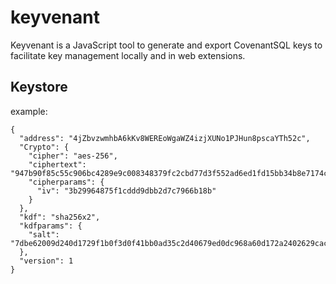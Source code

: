# keyvenant

Keyvenant is a JavaScript tool to generate and export CovenantSQL keys to facilitate key management locally and in web extensions.

## Keystore
example:
```
{
  "address": "4jZbvzwmhbA6kKv8WEREoWgaWZ4izjXUNo1PJHun8pscaYTh52c",
  "Crypto": {
    "cipher": "aes-256",
    "ciphertext": "947b90f85c55c906bc4289e9c008348379fc2cbd77d3f552ad6ed1fd15bb34b8e7174c5f65fdeab67f15b696470e62c1",
    "cipherparams": {
      "iv": "3b29964875f1cddd9dbb2d7c7966b18b"
    }
  },
  "kdf": "sha256x2",
  "kdfparams": {
    "salt": "7dbe62009d240d1729f1b0f3d0f41bb0ad35c2d40679ed0dc968a60d172a2402629cac477ebe36b9e1469c60ec1f0f65"
  },
  "version": 1
}
```

